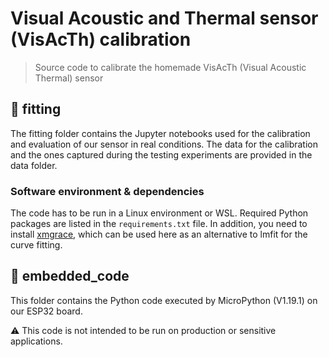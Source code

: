 # Visual Acoustic and Thermal sensor (VisAcTh) calibration
> Source code to calibrate the homemade VisAcTh (Visual Acoustic Thermal) sensor


## 📁 fitting
The fitting folder contains the Jupyter notebooks used for the calibration and evaluation of our sensor in real conditions. The data for the calibration and the ones captured during the testing experiments are provided in the data folder.

### Software environment & dependencies 
The code has to be run in a Linux environment or WSL.
Required Python packages are listed in the `requirements.txt` file. In addition, you need to install [xmgrace](https://plasma-gate.weizmann.ac.il/Grace/), which can be used here as an alternative to lmfit for the curve fitting.

## 📁 embedded_code
This folder contains the Python code executed by MicroPython (V1.19.1) on our ESP32 board.

⚠️ This code is not intended to be run on production or sensitive applications.
